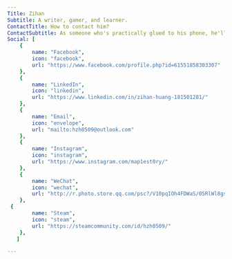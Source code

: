 ```yaml
---
Title: Zihan
Subtitle: A writer, gamer, and learner.
ContactTitle: How to contact him?
ContactSubtitle: As someone who's practically glued to his phone, he'll reply to anyone's message almost instantly, unless he's asleep. Unfortunately, hardly anyone messages him. So, just bombard him with messages—he'll definitely respond!
Social: [
    {
        name: "Facebook",
        icon: "facebook",
        url: "https://www.facebook.com/profile.php?id=61551858303307"
    },  
    {
        name: "LinkedIn",
        icon: "linkedin",
        url: "https://www.linkedin.com/in/zihan-huang-181501281/"
    },
    {
        name: "Email",
        icon: "envelope",
        url: "mailto:hzh0509@outlook.com"
    },
    {
        name: "Instagram",
        icon: "instagram",
        url: "https://www.instagram.com/map1est0ry/"
    },
    {
        name: "WeChat",
        icon: "wechat",
        url: "http://r.photo.store.qq.com/psc?/V10pqIOh4FDWaS/05RlWl8gsTOH*Z17MtCBzCwa7tlPXN7SU7LynPRwpWeONb8cv5jdbtJ.cWn6gYyUsE2.sFooZetTkbidgKKIDQ!!/o&ek=1&kp=1&pt=0&bo=OAS3BTgEtwUWADA!&tl=1&tm=1717383600&dis_t=1717384041&dis_k=a01e386e015112fc161791062c2ea335&sce=0-12-12&rf=viewer_311"
    },
 {
        name: "Steam",
        icon: "steam",
        url: "https://steamcommunity.com/id/hzh0509/"
    },
   ]

---
```

